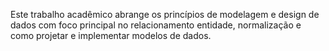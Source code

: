 Este trabalho acadêmico abrange os princípios de modelagem e design de dados com foco principal no relacionamento entidade, normalização e como projetar e implementar modelos de dados.
